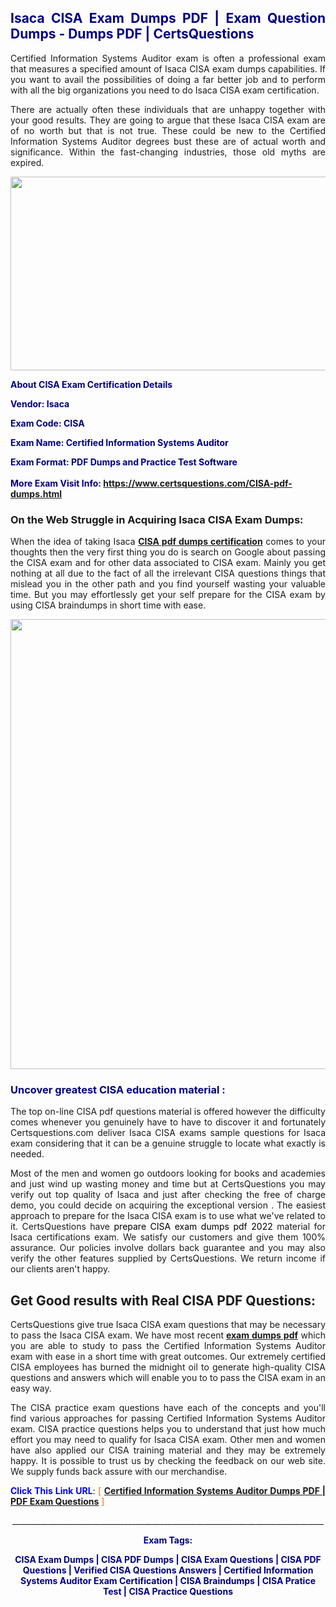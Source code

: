<h2 style="text-align: justify;"><span style="color: #000080;">Isaca CISA Exam Dumps PDF | Exam Question Dumps - Dumps PDF | CertsQuestions</span></h2>
<p style="text-align: justify;">Certified Information Systems Auditor exam is often a professional exam that measures a specified amount of Isaca  CISA exam dumps capabilities. If you want to avail the possibilities of doing a far better job and to perform with all the big organizations you need to do Isaca CISA exam certification.</p>
<p style="text-align: justify;">There are actually often these individuals that are unhappy together with your good results. They are going to argue that these Isaca  CISA exam are of no worth but that is not true. These could be new to the Certified Information Systems Auditor degrees bust these are of actual worth and significance. Within the fast-changing industries, those old myths are expired.</p>
<p><img style="display: block; margin-left: auto; margin-right: auto;" src="https://i.imgur.com/eaP4ae9.png" width="840" height="310" /></p>
<p><span style="color: #000080;"><strong>About CISA Exam Certification Details</strong></span></p>
<p><span style="color: #000080;"><strong>Vendor: Isaca<br /></strong></span></p>
<p><span style="color: #000080;"><strong>Exam Code: CISA</strong></span></p>
<p><span style="color: #000080;"><strong>Exam Name: Certified Information Systems Auditor</strong></span></p>
<p><span style="color: #000080;"><strong>Exam Format: PDF Dumps and Practice Test Software<br /><br />More Exam Visit Info: <span style="color: #ff6600;"><a href="https://www.certsquestions.com/CISA-pdf-dumps.html">https://www.certsquestions.com/CISA-pdf-dumps.html</a></span></strong></span></p>
<h3>On the Web Struggle in Acquiring Isaca CISA Exam Dumps:</h3>
<p style="text-align: justify;">When the idea of taking Isaca <a href="https://www.certsquestions.com/CISA-pdf-dumps.html"><strong> CISA pdf dumps certification</strong></a> comes to your thoughts then the very first thing you do is search on Google about passing the CISA exam and for other data associated to CISA exam. Mainly you get nothing at all due to the fact of all the irrelevant CISA questions things that mislead you in the other path and you find yourself wasting your valuable time. But you may effortlessly get your self prepare for the CISA exam by using CISA braindumps in short time with ease.</p>
<p><a href="https://www.certsquestions.com/CISA-pdf-dumps.html"><img style="display: block; margin-left: auto; margin-right: auto;" src="https://i.imgur.com/pxhoKQ2.png" width="720" /></a></p>
<h3><span style="color: #000080;">Uncover greatest  CISA education material :</span></h3>
<p style="text-align: justify;">The top on-line CISA pdf questions material is offered however the difficulty comes whenever you genuinely have to have to discover it and fortunately Certsquestions.com deliver Isaca CISA exams sample questions for Isaca  exam considering that it can be a genuine struggle to locate what exactly is needed.</p>
<p style="text-align: justify;">Most of the men and women go outdoors looking for books and academies and just wind up wasting money and time but at CertsQuestions you may verify out top quality of Isaca  and just after checking the free of charge demo, you could decide on acquiring the exceptional version . The easiest approach to prepare for the Isaca CISA exam is to use what we've related to it. CertsQuestions have <span style="color: #000000;">prepare CISA exam dumps pdf 2022</span> material for Isaca certifications exam. We satisfy our customers and give them 100% assurance. Our policies involve dollars back guarantee and you may also verify the other features supplied by CertsQuestions. We return income if our clients aren't happy.</p>
<h2>Get Good results with Real CISA PDF Questions:</h2>
<p style="text-align: justify;">CertsQuestions give true Isaca CISA exam questions that may be necessary to pass the Isaca  CISA exam. We have most recent<strong>&nbsp;<a href="https://www.certsquestions.com/">exam dumps pdf</a></strong>&nbsp;which you are able to study to pass the Certified Information Systems Auditor exam with ease in a short time with great outcomes. Our extremely certified CISA employees has burned the midnight oil to generate high-quality CISA questions and answers which will enable you to to pass the CISA exam in an easy way.</p>
<p style="text-align: justify;">The CISA practice exam questions have each of the concepts and you'll find various approaches for passing Certified Information Systems Auditor exam. CISA practice questions helps you to understand that just how much effort you may need to qualify for Isaca  CISA exam. Other men and women have also applied our CISA training material and they may be extremely happy. It is possible to trust us by checking the feedback on our web site. We supply funds back assure with our merchandise.</p>
<p style="text-align: justify;"><span style="color: #0000ff;"><strong>Click This Link URL</strong>:</span> <span style="color: #ff6600;">[ <strong><a href="https://www.certsquestions.com/cisa-certification.html">Certified Information Systems Auditor Dumps PDF | PDF Exam Questions</a></strong> ]</span></p>
<p style="text-align: center;">______________________________________________________________________________</p>
<p style="text-align: center;"><span style="color: #000080;"><strong>Exam Tags:</strong></span></p>
<p style="text-align: center;"><span style="color: #000080;"><strong>CISA Exam Dumps | CISA PDF Dumps | CISA Exam Questions | CISA PDF Questions | Verified CISA Questions Answers | Certified Information Systems Auditor Exam Certification | CISA Braindumps | CISA Pratice Test | CISA Practice Questions</strong></span></p>
